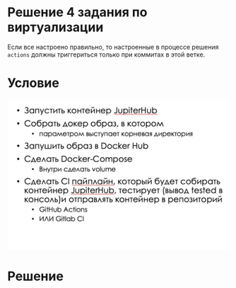 # Решение 4 задания по виртуализации

Если все настроено правильно, то настроенные в процессе решения `actions`
должны триггериться только при коммитах в этой ветке.

# Условие

<img src = "./dist/Задание 4.jpg">

# Решение
